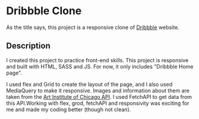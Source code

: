 # Dribbble Clone

As the title says, this project is a responsive clone of [Dribbble](https://dribbble.com/) website. 


## Description

I created this project to practice front-end skills.
This project is responsive and built with HTML, SASS and JS. For now, it only includes "Dribbble Home page". 
    
I used flex and Grid to create the layout of the page, and I also used MediaQuery to make it responsive. Images and information about them are taken from the [Art Institute of Chicago API](https://www.artic.edu/open-access/public-api). I used FetchAPI to get data from this API.Working with flex, grod, fetchAPI and responsivity was exciting for me and made my coding better (though not clean).

